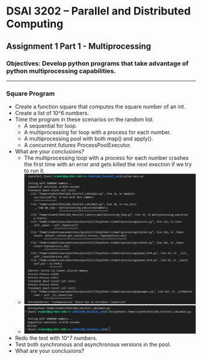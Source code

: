 # DSAI 3202 – Parallel and Distributed Computing  
## Assignment 1 Part 1 - Multiprocessing 
### Objectives: Develop python programs that take advantage of python multiprocessing capabilities.
---
### Square Program
- Create a function square that computes the square number of an int.
- Create a list of 10^6 numbers.
- Time the program in these scenarios on the random list.
    - A sequential for loop.
    - A multiprocessing for loop with a process for each number.
    - A multiprocessing pool with both map() and apply().
    - A concurrent.futures ProcessPoolExecutor.
- What are your conclusions?
    - The multiprocessing loop with a process for each number crashes the first time with an error and gets killed the next exection if we try to run it.
    - ![Memory error caused due to multiprocessing loop for each number](memory_error.png)
    - ![Program Killed Shown due to multiprocessing loop for each number](killed_error.png)
- Redo the test with 10^7 numbers. 
- Test both synchronous and asynchronous versions in the pool. 
- What are your conclusions?

